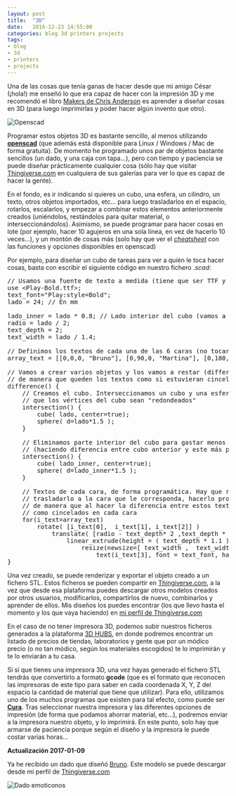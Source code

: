 ```yaml
---
layout: post
title:  "3D"
date:   2016-12-23 14:55:00
categories: blog 3d printers projects
tags:
- blog
- 3d
- printers
- projects
---
```



Una de las cosas que tenía ganas de hacer desde que mi amigo César (¡hola!) me enseñó lo que era capaz de hacer con la impresión 3D y me recomendó el libro [Makers de Chris Anderson](http://amzn.to/2ik25bI) es aprender a diseñar cosas en 3D (para luego imprimirlas y poder hacer algún invento que otro).

![Openscad]({{site.url}}/assets/images/2016-12-23-3d.jpg)


Programar estos objetos 3D es bastante sencillo, al menos utilizando **[openscad](http://www.openscad.org)** (que además está disponible para Linux / Windows / Mac de forma gratuita). De momento he programado unos par de objetos bastante sencillos (un dado, y una caja con tapa...), pero con tiempo y paciencia se puede diseñar prácticamente cualquier cosa (sólo hay que visitar [Thingiverse.com](https://thingiverse.com) en cualquiera de sus galerías para ver lo que es capaz de hacer la gente).

En el fondo, es ir indicando si quieres un cubo, una esfera, un cilindro, un texto, otros objetos importados, etc... para luego trasladarlos en el espacio, rotarlos, escalarlos, y empezar a combinar estos elementos anteriormente creados (uniéndolos, restándolos para quitar material, o interseccionándolos). Asimismo, se puede programar para hacer cosas en lote (por ejemplo, hacer 10 agujeros en una sola línea, en vez de hacerlo 10 veces...), y un montón de cosas más (solo hay que ver el _[cheatsheet](http://www.openscad.org/cheatsheet/)_ con las funciones y opciones disponibles en openscad)

Por ejemplo, para diseñar un cubo de tareas para ver a quién le toca hacer cosas, basta con escribir el siguiente código en nuestro fichero _.scad_:

<pre>
// Usamos una fuente de texto a medida (tiene que ser TTF y estar en el mismo directorio que este fichero .scad)
use &lt;Play-Bold.ttf&gt;;
text_font="Play:style=Bold";
lado = 24; // En mm

lado_inner = lado * 0.8; // Lado interior del cubo (vamos a quitar material interior para que sea dado más barato)
radio = lado / 2;
text_depth = 2;
text_width = lado / 1.4;

// Definimos los textos de cada una de las 6 caras (no tocar resto de coordenadas de rotación)
array_text = [[0,0,0, "Bruno"], [0,90,0, "Martina"], [0,180,0,"Jorge"], [0,270,0,"Sonia"], [0,90,90,"Todos"], [0,90,270,"Nadie"] ];

// Vamos a crear varios objetos y los vamos a restar (difference) entre sí para quitar material,
// de manera que queden los textos como si estuvieran cincelados en cada cara del cubo
difference() {
    // Creamos el cubo. Interseccionamos un cubo y una esfera para 
    // que los vértices del cubo sean "redondeados"
    intersection() {
        cube( lado, center=true);
        sphere( d=lado*1.5 );
    }
    
    // Eliminamos parte interior del cubo para gastar menos material 
    // (haciendo diferencia entre cubo anterior y este más pequeño)
    intersection() {
        cube( lado_inner, center=true);
        sphere( d=lado_inner*1.5 );
    }

    // Textos de cada cara, de forma programática. Hay que rotar el texto (para cada cara), 
    // trasladarlo a la cara que le corresponda, hacerlo profundo y cambiarle el tamaño,
    // de manera que al hacer la diferencia entre estos textos y el resto de objetos queden
    // como cincelados en cada cara
    for(i_text=array_text)
        rotate( [i_text[0],  i_text[1], i_text[2]] )
            translate( [radio - text_depth* 2 ,text_depth * 2, radio - text_depth] )
                linear_extrude(height = ( text_depth * 1.1 )) 
                    resize(newsize=[ text_width ,  text_width / 3, text_width  ] )
                        text(i_text[3], font = text_font, halign = "right" , valign = "top" );
} 
</pre>

Una vez creado, se puede renderizar y exportar el objeto creado a un fichero STL. Estos ficheros se pueden compartir en [Thingiverse.com](https://thingiverse.com), a la vez que desde esa plataforma puedes descargar otros modelos creados por otros usuarios, modificarlos, compartirlos de nuevo, combinarlos y aprender de ellos. Mis diseños los puedes encontrar (los que llevo hasta el momento y los que vaya haciendo) en [mi perfil de Thingiverse.com](http://www.thingiverse.com/jorgecasas/designs)

En el caso de no tener impresora 3D, podemos subir nuestros ficheros generados a la plataforma [3D HUBS](https://www.3dhubs.com), en donde podremos encontrar un listado de precios de tiendas, laboratorios y gente que por un módico precio (o no tan módico, según los materiales escogidos) te lo imprimirán y te lo enviarán a tu casa.

Si sí que tienes una impresora 3D, una vez hayas generado el fichero STL tendrás que convertirlo a formato **gcode** (que es el formato que reconocen las impresoras de este tipo para saber en cada coordenada X, Y, Z del espacio la cantidad de material que tiene que utilizar). Para ello, utilizamos uno de los muchos programas que existen para tal efecto, como puede ser **[Cura](https://ultimaker.com/en/products/cura-software)**. Tras seleccionar nuestra impresora y las diferentes opciones de impresión (de forma que podamos ahorrar material, etc...), podremos enviar a la impresora nuestro objeto, y lo imprimirá. En este punto, solo hay que armarse de paciencia porque según el diseño y la impresora le puede costar varias horas...

**Actualización 2017-01-09**

Ya he recibido un dado que diseñó [Bruno](https://twitter.com/brunocasasabos). Este modelo se puede descargar desde mi perfil de [Thingiverse.com](http://www.thingiverse.com/thing:1994329)

![Dado emoticonos]({{site.url}}/assets/images/2016-12-23-3d-02.jpg)
